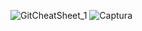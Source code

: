 ![GitCheatSheet_1](https://user-images.githubusercontent.com/115892371/201486317-83e1ed3f-7089-42ab-ac40-163924e717ed.png)
![Captura](https://user-images.githubusercontent.com/115892371/201486323-acc62e4f-1f3d-4d0e-83dc-929df83b353c.PNG)

